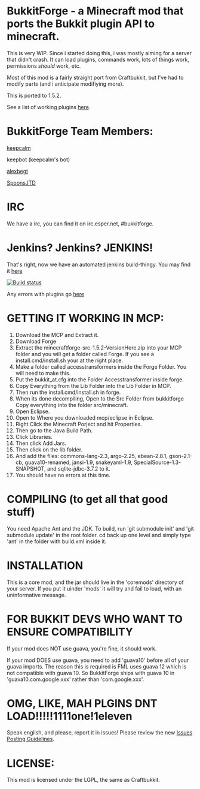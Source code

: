 BukkitForge - a Minecraft mod that ports the Bukkit plugin API to minecraft.
===================================

This is very WIP. Since i started doing this, i was mostly aiming for a server that didn't crash.
It can load plugins, commands work, lots of things work, permissions *should* work, etc.

Most of this mod is a fairly straight port from Craftbukkit, but I've had to modify parts
(and i anticipate modifiying more).

This is ported to 1.5.2.

See a list of working plugins [here](https://github.com/keepcalm/BukkitForge/wiki/Working-plugins-page).

BukkitForge Team Members:
================
<a href="https://github.com/keepcalm">keepcalm</a>

keepbot (keepcalm's bot)

<a href="https://github.com/alexbegt">alexbegt</a>  

<a href="https://github.com/SpoonsJTD">SpoonsJTD</a>


IRC
===============
We have a irc, you can find it on irc.esper.net, #bukkitforge.

Jenkins? Jenkins? JENKINS!
==========================

That's right, now we have an automated jenkins build-thingy.
You may find it [here](http://build.technicpack.net/job/BukkitForge)

[![Build status](http://build.technicpack.net/job/BukkitForge/badge/icon)](http://build.technicpack.net/job/BukkitForge/)

Any errors with plugins go [here](https://github.com/Bukkit-Forge-Plugins/Bukkit-Forge-Plugin-Errors)

GETTING IT WORKING IN MCP:
=========================

1. Download the MCP and Extract it.
2. Download Forge
3. Extract the minecraftforge-src-1.5.2-VersionHere.zip into your MCP folder and you will get a folder called Forge. If you see a install.cmd/install.sh your at the right place.
4. Make a folder called accesstransformers inside the Forge Folder. You will need to make this.
5. Put the bukkit_at.cfg into the Folder Accesstransformer inside forge.
6. Copy Everything from the Lib Folder into the Lib Folder in MCP.
7. Then run the install.cmd/install.sh in forge.
8. When its done decompiling, Open to the Src Folder from bukkitforge Copy everything into the folder src/minecraft.
9. Open Eclipse.
10. Open to Where you downloaded mcp/eclipse in Eclipse.
11. Right Click the Minecraft Porject and hit Properties.
12. Then go to the Java Build Path.
13. Click Libraries.
14. Then click Add Jars.
15. Then click on the lib folder.
16. And add the files: commons-lang-2.3, argo-2.25, ebean-2.8.1, gson-2.1-cb, guava10-renamed, jansi-1.9, snakeyaml-1.9, SpecialSource-1.3-SNAPSHOT, and sqlite-jdbc-3.7.2 to it.
17. You should have no errors at this time.


COMPILING (to get all that good stuff)
=======================

You need Apache Ant and the JDK. To build, run 'git submodule init' and 'git submodule update' in the root folder.
cd back up one level and simply type 'ant' in the folder with build.xml inside it.

INSTALLATION
=======================
This is a core mod, and the jar should live in the 'coremods' directory of your server. If you put it uinder 'mods' it will try and fail to load, with an uninformative message.

FOR BUKKIT DEVS WHO WANT TO ENSURE COMPATIBILITY
===============================================

If your mod does NOT use guava, you're fine, it should work.

If your mod DOES use guava, you need to add 'guava10' before all of your guava imports.
The reason this is required is FML uses guava 12 which is not compatible with guava 10.
So BukkitForge ships with guava 10 in 'guava10.com.google.xxx' rather than 'com.google.xxx'.

OMG, LIKE, MAH PLGINS DNT LOAD!!!!!1111one!1eleven
==========================================

Speak english, and please, report it in issues!
Please review the new [Issues Posting Guidelines](https://github.com/keepcalm/BukkitForge/wiki/Issue-Posting-Guidelines).

LICENSE:
========
 
This mod is licensed under the LGPL, the same as Craftbukkit.
 
